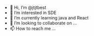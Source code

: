 - 👋 Hi, I’m @jtjtbest
- 👀 I’m interested in SDE
- 🌱 I’m currently learning java and React
- 💞️ I’m looking to collaborate on ...
- 📫 How to reach me ...

<!---
jtjtbest/jtjtbest is a ✨ special ✨ repository because its `README.md` (this file) appears on your GitHub profile.
You can click the Preview link to take a look at your changes.
--->
